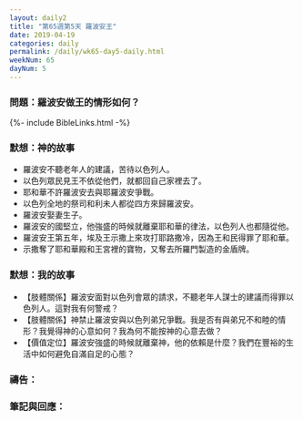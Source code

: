 ```yaml
---
layout: daily2
title: "第65週第5天 羅波安王"
date: 2019-04-19
categories: daily
permalink: /daily/wk65-day5-daily.html
weekNum: 65
dayNum: 5
---
```


### 問題：羅波安做王的情形如何？
 
{%- include BibleLinks.html -%}

### 默想：神的故事
+ 羅波安不聽老年人的建議，苦待以色列人。 
+ 以色列眾民見王不依從他們，就都回自己家裡去了。 
+ 耶和華不許羅波安去與耶羅波安爭戰。 
+ 以色列全地的祭司和利未人都從四方來歸羅波安。 
+ 羅波安娶妻生子。 
+ 羅波安的國堅立，他強盛的時候就離棄耶和華的律法，以色列人也都隨從他。 
+ 羅波安王第五年，埃及王示撒上來攻打耶路撒冷，因為王和民得罪了耶和華。 
+ 示撒奪了耶和華殿和王宮裡的寶物，又奪去所羅門製造的金盾牌。 

### 默想：我的故事
+ 【肢體關係】羅波安面對以色列會眾的請求，不聽老年人謀士的建議而得罪以色列人。這對我有何警戒？ 
+ 【肢體關係】神禁止羅波安與以色列弟兄爭戰。我是否有與弟兄不和睦的情形？我覺得神的心意如何？我為何不能按神的心意去做？ 
+ 【價值定位】羅波安強盛的時候就離棄神，他的依賴是什麼？我們在豐裕的生活中如何避免自滿自足的心態？ 

### 禱告：

### 筆記與回應：
